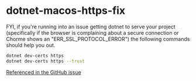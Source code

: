 # dotnet-macos-https-fix

FYI, if you're running into an issue getting dotnet to serve your project (specifically if the browser is complaining about a secure connection or Chorme shows an "ERR_SSL_PROTOCOL_ERROR") the following commands should help you out.

```bash
dotnet dev-certs https
dotnet dev-certs https --trust
```

[Referenced in the GitHub issue](https://github.com/dotnet/runtime/issues/27132)
